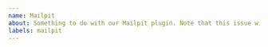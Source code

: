 ```yaml
---
name: Mailpit
about: Something to do with our Mailpit plugin. Note that this issue will get transferred over to `lando/mailpit`
labels: mailpit
---
```

